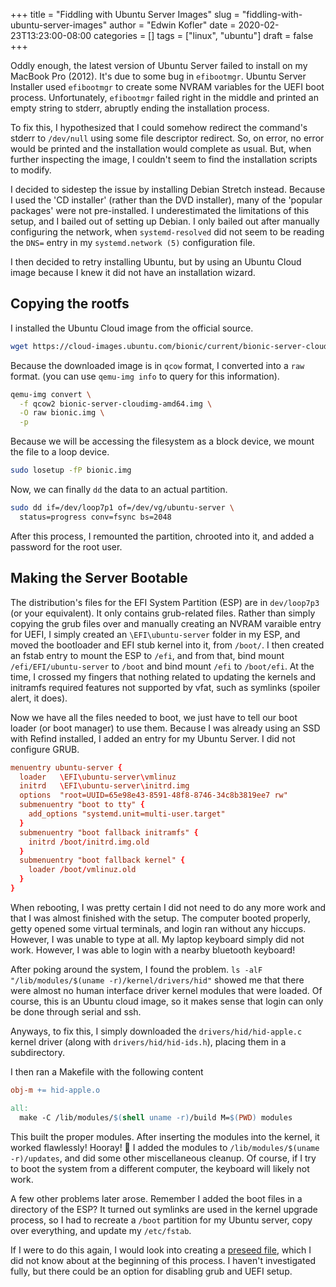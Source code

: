 +++
title = "Fiddling with Ubuntu Server Images"
slug = "fiddling-with-ubuntu-server-images"
author = "Edwin Kofler"
date = 2020-02-23T13:23:00-08:00
categories = []
tags = ["linux", "ubuntu"]
draft = false
+++

Oddly enough, the latest version of Ubuntu Server failed to install on my MacBook Pro (2012). It's due to some bug in `efibootmgr`. Ubuntu Server Installer used `efibootmgr` to create some NVRAM variables for the UEFI boot process. Unfortunately, `efibootmgr` failed right in the middle and printed an empty string to stderr, abruptly ending the installation process.

To fix this, I hypothesized that I could somehow redirect the command's stderr to `/dev/null` using some file descriptor redirect. So, on error, no error would be printed and the installation would complete as usual. But, when further inspecting the image, I couldn't seem to find the installation scripts to modify.

I decided to sidestep the issue by installing Debian Stretch instead. Because I used the 'CD installer' (rather than the DVD installer), many of the 'popular packages' were not pre-installed. I underestimated the limitations of this setup, and I bailed out of setting up Debian. I only bailed out after manually configuring the network, when `systemd-resolved` did not seem to be reading the `DNS=` entry in my `systemd.network (5)` configuration file.

I then decided to retry installing Ubuntu, but by using an Ubuntu Cloud image because I knew it did not have an installation wizard.

## Copying the rootfs

I installed the Ubuntu Cloud image from the official source.

```sh
wget https://cloud-images.ubuntu.com/bionic/current/bionic-server-cloudimg-amd64.img
```

Because the downloaded image is in `qcow` format, I converted into a `raw` format. (you can use `qemu-img info` to query for this information).

```sh
qemu-img convert \
  -f qcow2 bionic-server-cloudimg-amd64.img \
  -O raw bionic.img \
  -p
```

Because we will be accessing the filesystem as a block device, we mount the file to a loop device.

```sh
sudo losetup -fP bionic.img
```

Now, we can finally `dd` the data to an actual partition.

```sh
sudo dd if=/dev/loop7p1 of=/dev/vg/ubuntu-server \
  status=progress conv=fsync bs=2048
```

After this process, I remounted the partition, chrooted into it, and added a password for the root user.

## Making the Server Bootable

The distribution's files for the EFI System Partition (ESP) are in `dev/loop7p3` (or your equivalent). It only contains grub-related files. Rather than simply copying the grub files over and manually creating an NVRAM varaible entry for UEFI, I simply created an `\EFI\ubuntu-server` folder in my ESP, and moved the bootloader and EFI stub kernel into it, from `/boot/`. I then created an fstab entry to mount the ESP to `/efi`, and from that, bind mount `/efi/EFI/ubuntu-server` to `/boot` and bind mount `/efi` to `/boot/efi`. At the time, I crossed my fingers that nothing related to updating the kernels and initramfs required features not supported by vfat, such as symlinks (spoiler alert, it does).

Now we have all the files needed to boot, we just have to tell our boot loader (or boot manager) to use them. Because I was already using an SSD with Refind installed, I added an entry for my Ubuntu Server. I did not configure GRUB.

```conf
menuentry ubuntu-server {
  loader   \EFI\ubuntu-server\vmlinuz
  initrd   \EFI\ubuntu-server\initrd.img
  options  "root=UUID=65e98e43-8591-48f8-8746-34c8b3819ee7 rw"
  submenuentry "boot to tty" {
    add_options "systemd.unit=multi-user.target"
  }
  submenuentry "boot fallback initramfs" {
    initrd /boot/initrd.img.old
  }
  submenuentry "boot fallback kernel" {
    loader /boot/vmlinuz.old
  }
}
```

When rebooting, I was pretty certain I did not need to do any more work and that I was almost finished with the setup. The computer booted properly, getty opened some virtual terminals, and login ran without any hiccups. However, I was unable to type at all. My laptop keyboard simply did not work. However, I was able to login with a nearby bluetooth keyboard!

After poking around the system, I found the problem. `ls -alF "/lib/modules/$(uname -r)/kernel/drivers/hid"` showed me that there were almost no human interface driver kernel modules that were loaded. Of course, this is an Ubuntu cloud image, so it makes sense that login can only be done through serial and ssh.

Anyways, to fix this, I simply downloaded the `drivers/hid/hid-apple.c` kernel driver (along with `drivers/hid/hid-ids.h`), placing them in a subdirectory.

I then ran a Makefile with the following content

```makefile
obj-m += hid-apple.o

all:
  make -C /lib/modules/$(shell uname -r)/build M=$(PWD) modules
```

This built the proper modules. After inserting the modules into the kernel, it worked flawlessly! Hooray! :tada: I added the modules to `/lib/modules/$(uname -r)/updates`, and did some other miscellaneous cleanup. Of course, if I try to boot the system from a different computer, the keyboard will likely not work.

A few other problems later arose. Remember I added the boot files in a directory of the ESP? It turned out symlinks are used in the kernel upgrade process, so I had to recreate a `/boot` partition for my Ubuntu server, copy over everything, and update my `/etc/fstab`.

If I were to do this again, I would look into creating a [preseed file](https://help.ubuntu.com/lts/installation-guide/s390x/apbs01.html), which I did not know about at the beginning of this process. I haven't investigated fully, but there could be an option for disabling grub and UEFI setup.
